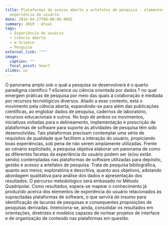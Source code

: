 ```yaml
---
title: Plataformas de acesso aberto a artefatos de pesquisa - elementos da
  experiência do usuário
date: 2016-04-27T00:00:00.000Z
summary: 2019 - Atual
tags:
  - Experiência do usuário
  - Ciência aberta
  - e-Science
  - Pesquisa
external_link: '""'
image:
  caption: ""
  focal_point: Smart
slides: ux
---
```


O panorama amplo sob o qual a pesquisa se desenvolverá é o quarto paradigma científico ? eScience ou ciência orientada por dados ? no qual emergem práticas de pesquisa por meio das quais a colaboração é mediada por recursos tecnológicos diversos. Aliado a esse contexto, está o movimento pela ciência aberta, expandindo-se para além das publicações científicas, ao englobar dados de pesquisa, cadernos de laboratório, recursos educacionais e outros. No bojo de ambos os movimentos, iniciativas voltadas para o delineamento, implementação e prescrição de plataformas de software para suporte às atividades de pesquisa têm sido desenvolvidas. Tais plataformas precisam contemplar uma série de requisitos de qualidade que facilitem a interação do usuário, propiciando boas experiências, sob pena de não serem amplamente utilizadas. Frente ao cenário explicitado, a pesquisa objetiva elaborar um panorama de como as diferentes facetas da experiência do usuário podem ser (e/ou estão sendo) contempladas nas plataformas de software utilizadas para depósito, gestão e acesso a artefatos de pesquisa. Trata de pesquisa bibliográfica, quanto aos meios; exploratória e descritiva, quanto aos objetivos, adotando abordagem qualitativa para análise dos dados e apresentação dos resultados. O percurso metodológico será embasado no Método Quadripolar. Como resultados, espera-se mapear o conhecimento já produzido acerca dos elementos de experiência do usuário relacionados às supracitadas plataformas de software, o que servirá de insumo para identificação de lacunas de pesquisas e consequentes proposições de pesquisas derivadas. Intenciona-se, ainda, consolidar os resultados em orientações, diretrizes e modelos capazes de nortear projetos de interface e de organização de conteúdo nas plataformas em questão.
